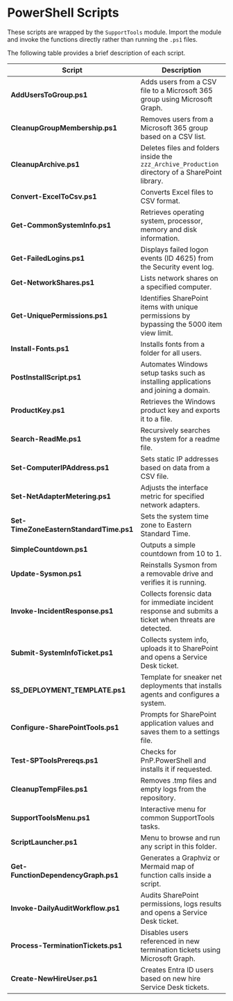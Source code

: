 # PowerShell Scripts

These scripts are wrapped by the `SupportTools` module. Import the module and invoke the functions directly rather than running the `.ps1` files.

The following table provides a brief description of each script.

| Script | Description |
|-------|-------------|
| **AddUsersToGroup.ps1** | Adds users from a CSV file to a Microsoft 365 group using Microsoft Graph. |
| **CleanupGroupMembership.ps1** | Removes users from a Microsoft 365 group based on a CSV list. |
| **CleanupArchive.ps1** | Deletes files and folders inside the `zzz_Archive_Production` directory of a SharePoint library. |
| **Convert-ExcelToCsv.ps1** | Converts Excel files to CSV format. |
| **Get-CommonSystemInfo.ps1** | Retrieves operating system, processor, memory and disk information. |
| **Get-FailedLogins.ps1** | Displays failed logon events (ID 4625) from the Security event log. |
| **Get-NetworkShares.ps1** | Lists network shares on a specified computer. |
| **Get-UniquePermissions.ps1** | Identifies SharePoint items with unique permissions by bypassing the 5000 item view limit. |
| **Install-Fonts.ps1** | Installs fonts from a folder for all users. |
| **PostInstallScript.ps1** | Automates Windows setup tasks such as installing applications and joining a domain. |
| **ProductKey.ps1** | Retrieves the Windows product key and exports it to a file. |
| **Search-ReadMe.ps1** | Recursively searches the system for a readme file. |
| **Set-ComputerIPAddress.ps1** | Sets static IP addresses based on data from a CSV file. |
| **Set-NetAdapterMetering.ps1** | Adjusts the interface metric for specified network adapters. |
| **Set-TimeZoneEasternStandardTime.ps1** | Sets the system time zone to Eastern Standard Time. |
| **SimpleCountdown.ps1** | Outputs a simple countdown from 10 to 1. |
| **Update-Sysmon.ps1** | Reinstalls Sysmon from a removable drive and verifies it is running. |
| **Invoke-IncidentResponse.ps1** | Collects forensic data for immediate incident response and submits a ticket when threats are detected. |
| **Submit-SystemInfoTicket.ps1** | Collects system info, uploads it to SharePoint and opens a Service Desk ticket. |
| **SS_DEPLOYMENT_TEMPLATE.ps1** | Template for sneaker net deployments that installs agents and configures a system. |
| **Configure-SharePointTools.ps1** | Prompts for SharePoint application values and saves them to a settings file. |
| **Test-SPToolsPrereqs.ps1** | Checks for PnP.PowerShell and installs it if requested. |
| **CleanupTempFiles.ps1** | Removes .tmp files and empty logs from the repository. |
| **SupportToolsMenu.ps1** | Interactive menu for common SupportTools tasks. |
| **ScriptLauncher.ps1** | Menu to browse and run any script in this folder. |
| **Get-FunctionDependencyGraph.ps1** | Generates a Graphviz or Mermaid map of function calls inside a script. |
| **Invoke-DailyAuditWorkflow.ps1** | Audits SharePoint permissions, logs results and opens a Service Desk ticket. |
| **Process-TerminationTickets.ps1** | Disables users referenced in new termination tickets using Microsoft Graph. |
| **Create-NewHireUser.ps1** | Creates Entra ID users based on new hire Service Desk tickets. |
